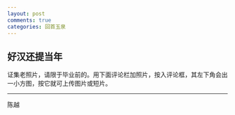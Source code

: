 ```yaml
---
layout: post
comments: true
categories: 回首玉泉
---
```

## 好汉还提当年  
  
证集老照片，请限于毕业前的。用下面评论栏加照片，按入评论框，其左下角会出一小方图，按它就可上传图片或短片。  
   
---
陈越
